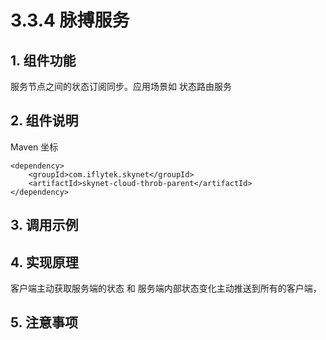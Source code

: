 # 3.3.4 脉搏服务

## 1. 组件功能

服务节点之间的状态订阅同步。应用场景如 状态路由服务



## 2. 组件说明

Maven 坐标

```markup
<dependency>
    <groupId>com.iflytek.skynet</groupId>
    <artifactId>skynet-cloud-throb-parent</artifactId>
</dependency>
```

## 3. 调用示例

## 4. 实现原理

客户端主动获取服务端的状态 和 服务端内部状态变化主动推送到所有的客户端，

## 5. 注意事项

